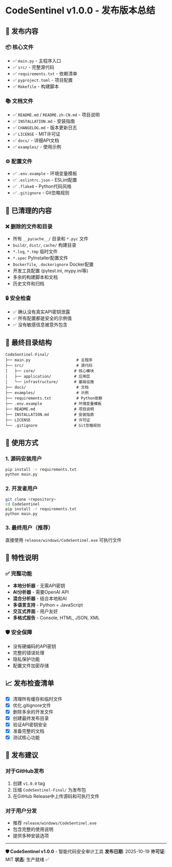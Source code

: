 # CodeSentinel v1.0.0 - 发布版本总结

## 🎉 发布内容

### 📦 核心文件
- ✅ `main.py` - 主程序入口
- ✅ `src/` - 完整源代码
- ✅ `requirements.txt` - 依赖清单
- ✅ `pyproject.toml` - 项目配置
- ✅ `Makefile` - 构建脚本

### 📚 文档文件
- ✅ `README.md` / `README.zh-CN.md` - 项目说明
- ✅ `INSTALLATION.md` - 安装指南
- ✅ `CHANGELOG.md` - 版本更新日志
- ✅ `LICENSE` - MIT许可证
- ✅ `docs/` - 详细API文档
- ✅ `examples/` - 使用示例

### ⚙️ 配置文件
- ✅ `.env.example` - 环境变量模板
- ✅ `.eslintrc.json` - ESLint配置
- ✅ `.flake8` - Python代码风格
- ✅ `.gitignore` - Git忽略规则

## 🧹 已清理的内容

### ❌ 删除的文件和目录
- 所有 `__pycache__/` 目录和 `*.pyc` 文件
- `build/`, `dist/`, `cache/` 构建目录
- `*.log`, `*.tmp` 临时文件
- `*.spec` PyInstaller配置文件
- `Dockerfile`, `.dockerignore` Docker配置
- 开发工具配置 (pytest.ini, mypy.ini等)
- 多余的构建脚本和文档
- 历史文件和归档

### 🔒 安全检查
- ✅ 确认没有真实API密钥泄露
- ✅ 所有配置都是安全的示例值
- ✅ 没有敏感信息被意外包含

## 📂 最终目录结构

```
CodeSentinel-Final/
├── main.py                    # 主程序
├── src/                       # 源代码
│   ├── core/                 # 核心模块
│   ├── application/          # 应用层
│   └── infrastructure/       # 基础设施
├── docs/                      # 文档
├── examples/                  # 示例
├── requirements.txt           # Python依赖
├── .env.example              # 环境变量模板
├── README.md                 # 项目说明
├── INSTALLATION.md           # 安装指南
├── LICENSE                   # 许可证
└── .gitignore                # Git忽略规则
```

## 🚀 使用方式

### 1. 源码安装用户
```bash
pip install -r requirements.txt
python main.py
```

### 2. 开发者用户
```bash
git clone <repository>
cd CodeSentinel
pip install -r requirements.txt
python main.py
```

### 3. 最终用户（推荐）
直接使用 `release/windows/CodeSentinel.exe` 可执行文件

## 🔧 特性说明

### ✅ 完整功能
- **本地分析器** - 无需API密钥
- **AI分析器** - 需要OpenAI API
- **混合分析器** - 结合本地和AI
- **多语言支持** - Python + JavaScript
- **交互式界面** - 用户友好
- **多格式报告** - Console, HTML, JSON, XML

### 🛡️ 安全保障
- 没有硬编码的API密钥
- 完整的错误处理
- 隐私保护功能
- 配置文件加密存储

## 📈 发布检查清单

- [x] 清理所有缓存和临时文件
- [x] 优化.gitignore文件
- [x] 删除多余的开发文件
- [x] 创建最终发布目录
- [x] 验证API密钥安全
- [x] 准备完整的文档
- [x] 测试核心功能

## 🎯 发布建议

### 对于GitHub发布
1. 创建 `v1.0.0` tag
2. 压缩 `CodeSentinel-Final/` 为发布包
3. 在GitHub Release中上传源码和可执行文件

### 对于用户分发
- 推荐 `release/windows/CodeSentinel.exe`
- 包含完整的使用说明
- 提供多种安装选项

---

**🛡️ CodeSentinel v1.0.0** - 智能代码安全审计工具
**发布日期**: 2025-10-19
**许可证**: MIT
**状态**: 生产就绪 ✅